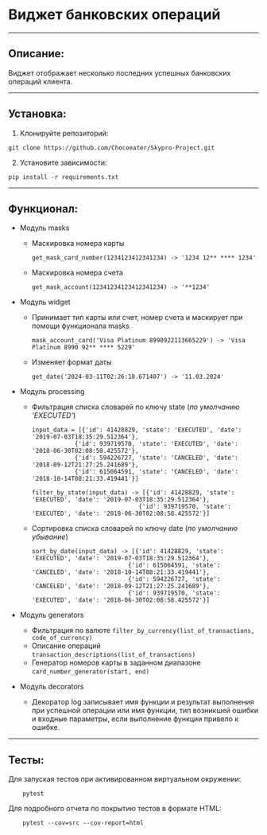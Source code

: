 # Виджет банковских операций
___
## Описание:
 Виджет отображает несколько последних успешных банковских операций клиента.
___
## Установка:

1. Клонируйте репозиторий:
```
git clone https://github.com/Chocoeater/Skypro-Project.git
```
2. Установите зависимости:
```
pip install -r requirements.txt
```
___
## Функционал:
- Модуль masks 
    - Маскировка номера карты
        ```
        get_mask_card_number(1234123412341234) -> '1234 12** **** 1234'
        ```
    - Маскировка номера счета
        ```
        get_mask_account(12341234123412341234) -> '**1234'
        ```
- Модуль widget
    - Принимает тип карты или счет, номер счета и маскирует при помощи функционала masks
      ```
      mask_account_card('Visa Platinum 8990922113665229') -> 'Visa Platinum 8990 92** **** 5229'
       ```
    - Изменяет формат даты
        ```
      get_date('2024-03-11T02:26:18.671407') -> '11.03.2024'
        ```
   
- Модуль processing
    - Фильтрация списка словарей по ключу state (*по умолчанию 'EXECUTED'*)
        ```
      input_data = [{'id': 41428829, 'state': 'EXECUTED', 'date': '2019-07-03T18:35:29.512364'}, 
                    {'id': 939719570, 'state': 'EXECUTED', 'date': '2018-06-30T02:08:58.425572'}, 
                    {'id': 594226727, 'state': 'CANCELED', 'date': '2018-09-12T21:27:25.241689'}, 
                    {'id': 615064591, 'state': 'CANCELED', 'date': '2018-10-14T08:21:33.419441'}]
      
      filter_by_state(input_data) -> [{'id': 41428829, 'state': 'EXECUTED', 'date': '2019-07-03T18:35:29.512364'}, 
                                      {'id': 939719570, 'state': 'EXECUTED', 'date': '2018-06-30T02:08:58.425572'}]
      ```
    - Сортировка списка словарей по ключу date (*по умолчанию убывание*)
        ```
      sort_by_date(input_data) -> [{'id': 41428829, 'state': 'EXECUTED', 'date': '2019-07-03T18:35:29.512364'}, 
                                   {'id': 615064591, 'state': 'CANCELED', 'date': '2018-10-14T08:21:33.419441'}, 
                                   {'id': 594226727, 'state': 'CANCELED', 'date': '2018-09-12T21:27:25.241689'}, 
                                   {'id': 939719570, 'state': 'EXECUTED', 'date': '2018-06-30T02:08:58.425572'}]
        ```
- Модуль generators
    + Фильтрация по валюте
    ```filter_by_currency(list_of_transactions, code_of_currency)```
    + Описание операций
    ```transaction_descriptions(list_of_transactions)```
    + Генератор номеров карты в заданном диапазоне
    ```card_number_generator(start, end)```

- Модуль decorators
    + Декоратор log записывает имя функции и результат выполнения при успешной операции или имя функции, тип 
    возникшей ошибки и входные параметры, если выполнение функции привело к ошибке.
___

## Тесты:
Для запуская тестов при активированном виртуальном окружении: 
```
    pytest
```
Для подробного отчета по покрытию тестов в формате HTML: 
```
    pytest --cov=src --cov-report=html
```
